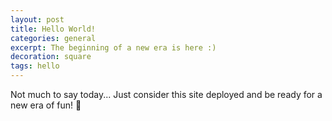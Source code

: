 ```yaml
---
layout: post
title: Hello World!
categories: general
excerpt: The beginning of a new era is here :)
decoration: square
tags: hello
---
```


Not much to say today... Just consider this site deployed and be ready for a new era of fun! 🥳
